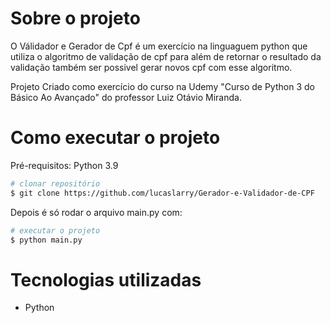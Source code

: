 # Sobre o projeto

O Válidador e Gerador de Cpf é um exercício na linguaguem python que utiliza o algoritmo de validação de cpf para além de retornar o resultado da validação também ser possivel gerar novos cpf com esse algoritmo. 

Projeto Criado como exercício do curso na Udemy "Curso de Python 3 do Básico Ao Avançado" do professor Luiz Otávio Miranda.



# Como executar o projeto

Pré-requisitos: Python 3.9
```bash
# clonar repositório
$ git clone https://github.com/lucaslarry/Gerador-e-Validador-de-CPF
```
Depois é só rodar o arquivo main.py com:
```bash
# executar o projeto
$ python main.py
```
# Tecnologias utilizadas
- Python

